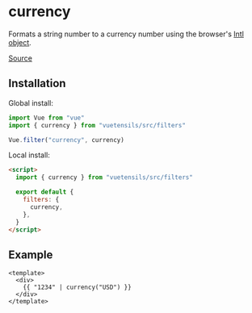 # currency

Formats a string number to a currency number using the browser's [Intl object](https://developer.mozilla.org/en-US/docs/Web/JavaScript/Reference/Global_Objects/Intl).

[Source](https://github.com/Stegosource/vuetensils/blob/master/src/filters.js)

## Installation

Global install:

```js
import Vue from "vue"
import { currency } from "vuetensils/src/filters"

Vue.filter("currency", currency)
```

Local install:

```html
<script>
  import { currency } from "vuetensils/src/filters"

  export default {
    filters: {
      currency,
    },
  }
</script>
```

## Example

```vue live
<template>
  <div>
    {{ "1234" | currency("USD") }}
  </div>
</template>
```
